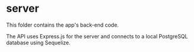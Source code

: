 # server

This folder contains the app's back-end code.

The API uses Express.js for the server and connects to a local PostgreSQL database using Sequelize.